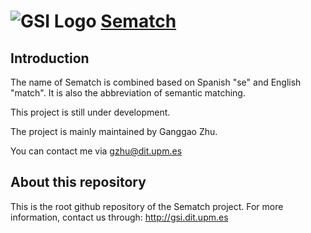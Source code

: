 ![GSI Logo](http://gsi.dit.upm.es/templates/jgsi/images/logo.png)
[Sematch](http://gsi.dit.upm.es)
==================================

## Introduction

The name of Sematch is combined based on Spanish "se" and English "match". It is also the abbreviation of semantic matching.

This project is still under development.

The project is mainly maintained by Ganggao Zhu.

You can contact me via gzhu@dit.upm.es


About this repository
-------------------------------
This is the root github repository of the Sematch project.
For more information, contact us through: http://gsi.dit.upm.es